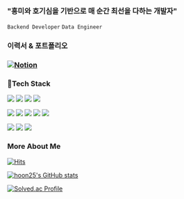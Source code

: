### "흥미와 호기심을 기반으로 매 순간 최선을 다하는 개발자"
 `Backend Developer` `Data Engineer`

### 이력서 & 포트폴리오

###  [![Notion](https://img.shields.io/badge/Notion-blue.svg)](https://cautious-ocarina-cca.notion.site/Back-End-490f06cfabf2405db44758ee62e3c804)

### 🔗Tech Stack

<img src="https://img.shields.io/badge/Java-007396?style=flat-square&logo=Java&logoColor=white"/> <img src="https://img.shields.io/badge/JavaScript-F7DF1E?style=flat-square&logo=JavaScript&logoColor=white"/> <img src="https://img.shields.io/badge/TypeScript-3178C6?stype=flat-square&logo=TypeScript&logoColor=white"> <img src="https://img.shields.io/badge/Python-3766AB?style=flat-square&logo=Python&logoColor=white"/> 

<img src="https://img.shields.io/badge/Spring Boot-6DB33F?style=flat-square&logo=Spring%20Boot&logoColor=white"/> <img src="https://img.shields.io/badge/NestJS-E0234E?style=flat-square&logo=NestJS&logoColor=white"/>
<img src="https://img.shields.io/badge/Django-092E20?style=flat-square&logo=Django&logoColor=white"/> <img src="https://img.shields.io/badge/MySQL-4479A1?style=flat-square&logo=MySQL&logoColor=white"/> <img src="https://img.shields.io/badge/Pandas-150458?style=flat-square&logo=Pandas&logoColor=white"/> 

<a><img src="https://img.shields.io/badge/Linux-FCC624?style=flat-square&logo=Linux&logoColor=white"/></a> <img src="https://img.shields.io/badge/Docker-2496ED?style=flat-square&logo=Docker&logoColor=white"/> <img src="https://img.shields.io/badge/EKS-FF9900?style=flat-square&logo=Amazon EKS&logoColor=white"/> 

### More About Me

[![Hits](https://hits.seeyoufarm.com/api/count/incr/badge.svg?url=https%3A%2F%2Fgithub.com%2Fhoon25&count_bg=%2379C83D&title_bg=%23555555&icon=&icon_color=%23E7E7E7&title=hits&edge_flat=false)](https://hits.seeyoufarm.com)

[![hoon25's GitHub stats](https://github-readme-stats.vercel.app/api?username=hoon25)](https://github.com/anuraghazra/github-readme-stats)

[![Solved.ac Profile](http://mazassumnida.wtf/api/v2/generate_badge?boj=hoon25)](https://solved.ac/hoon25/)









<!--
**hoon25/hoon25** is a ✨ _special_ ✨ repository because its `README.md` (this file) appears on your GitHub profile.

Here are some ideas to get you started:

- 🔭 I’m currently working on ...
- 🌱 I’m currently learning ...
- 👯 I’m looking to collaborate on ...
- 🤔 I’m looking for help with ...
- 💬 Ask me about ...
- 📫 How to reach me: ...
- 😄 Pronouns: ...
- ⚡ Fun fact: ...
-->
